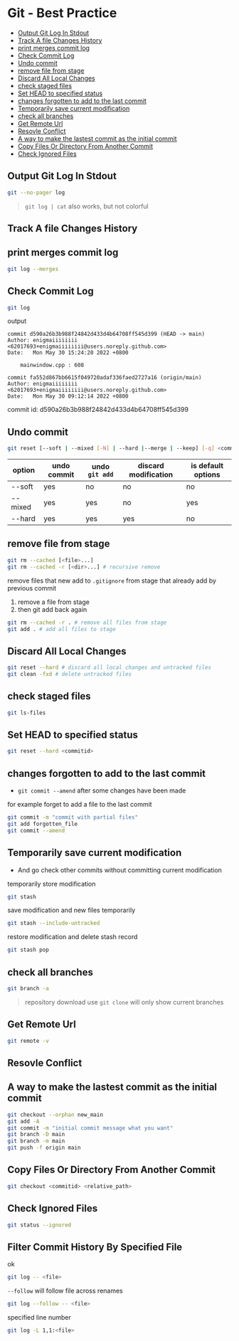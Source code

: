 # Git - Best Practice

* [Output Git Log In Stdout](#output-git-log-in-stdout)
* [Track A file Changes History](#track-a-file-changes-history)
* [print merges commit log](#print-merges-commit-log)
* [Check Commit Log](#check-commit-log)
* [Undo commit](#undo-commit)
* [remove file from stage](#remove-file-from-stage)
* [Discard All Local Changes](#discard-all-local-changes)
* [check staged files](#check-staged-files)
* [Set HEAD to specified status](#set-head-to-specified-status)
* [changes forgotten to add to the last commit](#changes-forgotten-to-add-to-the-last-commit)
* [Temporarily save current modification](#temporarily-save-current-modification)
* [check all branches](#check-all-branches)
* [Get Remote Url](#get-remote-url)
* [Resovle Conflict](#resovle-conflict)
* [A way to make the lastest commit as the initial commit](#a-way-to-make-the-lastest-commit-as-the-initial-commit)
* [Copy Files Or Directory From Another Commit](#copy-files-or-directory-from-another-commit)
* [Check Ignored Files](#check-ignored-files)

## Output Git Log In Stdout

```sh
git --no-pager log
```

> `git log | cat` also works, but not colorful

## Track A file Changes History


## print merges commit log

```bash
git log --merges
```

## Check Commit Log

```sh
git log
```

output

```
commit d590a26b3b988f24842d433d4b64708ff545d399 (HEAD -> main)
Author: enigmaiiiiiiii <62017693+enigmaiiiiiiii@users.noreply.github.com>
Date:   Mon May 30 15:24:20 2022 +0800

    mainwindow.cpp : 608

commit fa552d867bb6615f049720adaf336faed2727a16 (origin/main)
Author: enigmaiiiiiiii <62017693+enigmaiiiiiiii@users.noreply.github.com>
Date:   Mon May 30 09:12:14 2022 +0800
```

commit id: d590a26b3b988f24842d433d4b64708ff545d399

## Undo commit

```bash
git reset [--soft | --mixed [-N] | --hard |--merge | --keep] [-q] <commitid>
```

| option  | undo commit | undo `git add` | discard modification | is default options |
| ------- | ----------- | -------------- | -------------------- | ------------------ |
| --soft  | yes         | no             | no                   | no                 |
| --mixed | yes         | yes            | no                   | yes                |
| --hard  | yes         | yes            | yes                  | no                 |

## remove file from stage

```sh
git rm --cached [<file>...]
git rm --cached -r [<dir>...] # recursive remove
```

remove files that new add to `.gitignore` from stage that already add by previous commit 

1. remove a file from stage
2. then git add back again

```sh
git rm --cached -r . # remove all files from stage 
git add . # add all files to stage
```

## Discard All Local Changes

```sh
git reset --hard # discard all local changes and untracked files
git clean -fxd # delete untracked files
```

## check staged files

```bash
git ls-files
```

## Set HEAD to specified status

```bash
git reset --hard <commitid>
```

## changes forgotten to add to the last commit

- `git commit --amend` after some changes have been made

for example forget to add a file to the last commit

```sh
git commit -m "commit with partial files" 
git add forgotten_file
git commit --amend
```

## Temporarily save current modification

- And go check other commits without committing current modification

temporarily store modification

```sh
git stash
```

save modification and new files temporarily

```sh
git stash --include-untracked
```

restore modification and delete stash record

```sh
git stash pop
```

## check all branches


```bash
git branch -a
```

> repository download use `git clone` will only show current branches

## Get Remote Url

```sh
git remote -v
```

## Resovle Conflict


## A way to make the lastest commit as the initial commit

```sh
git checkout --orphan new_main
git add -A
git commit -m "initial commit message what you want"
git branch -D main
git branch -m main
git push -f origin main
```

## Copy Files Or Directory From Another Commit

```sh
git checkout <commitid> <relative_path>
```

## Check Ignored Files

```sh
git status --ignored
```

## Filter Commit History By Specified File

ok

```sh
git log -- <file>
```

`--follow` will follow file across renames

```sh
git log --follow -- <file>
```

specified line number

```sh
git log -L 1,1:<file>
```

